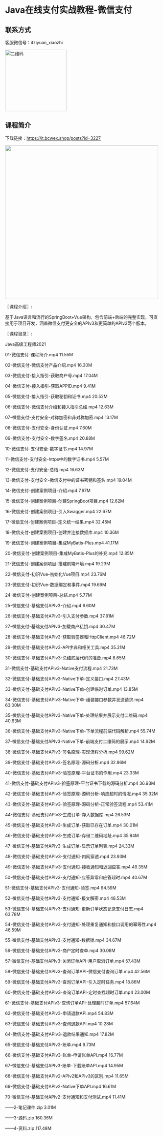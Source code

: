 # Java在线支付实战教程-微信支付

## 联系方式

客服微信号：itziyuan_xiaozhi

<img src="https://ziyuanyun.oss-cn-guangzhou.aliyuncs.com/common/20240614073449/666b82192834a.jpg" width="200" height="200" alt="二维码">

## 课程简介

下载链接：https://it.bcwex.shop/posts?id=3227

<img src="https://ziyuanyun.oss-cn-guangzhou.aliyuncs.com/yun/20240515185054/6644938ed65bf.jpg" width="500" alt="">

  〖课程介绍〗:

 基于Java语言和流行的SpringBoot+Vue架构，包含前端+后端的完整实现，可直接用于项目开发，涵盖微信支付更安全的APIv3和更简单的APIv2两个版本。

 〖课程目录〗:

 Java高级工程师2021



 01-微信支付-课程简介.mp4 11.55M

 02-微信支付-微信支付产品介绍.mp4 16.30M

 03-微信支付-接入指引-获取商户号.mp4 17.04M

 04-微信支付-接入指引-获取APPID.mp4 9.41M

 05-微信支付-接入指引-获取秘钥和证书.mp4 20.52M

 06-微信支付-微信支付介绍和接入指引总结.mp4 12.63M

 07-微信支付-支付安全-对称加密和非对称加密.mp4 13.17M

 08-微信支付-支付安全-身份认证.mp4 7.60M

 09-微信支付-支付安全-数字签名.mp4 20.88M

 10-微信支付-支付安全-数字证书.mp4 14.97M

 11-微信支付-支付安全-https中的数字证书.mp4 5.57M

 12-微信支付-支付安全-总结.mp4 16.63M

 13-微信支付-支付安全-微信支付中的证书密钥和签名.mp4 19.04M

 14-微信支付-创建案例项目-介绍.mp4 7.97M

 15-微信支付-创建案例项目-创建SpringBoot项目.mp4 12.62M

 16-微信支付-创建案例项目-引入Swagger.mp4 22.67M

 17-微信支付-创建案例项目-定义统一结果.mp4 32.45M

 18-微信支付-创建案例项目-创建并连接数据库.mp4 10.36M

 19-微信支付-创建案例项目-集成MyBatis-Plus.mp4 41.17M

 20-微信支付-创建案例项目-集成MyBatis-Plus的补充.mp4 12.85M

 21-微信支付-创建案例项目-搭建前端环境.mp4 19.23M

 22-微信支付-初识Vue-初始化Vue项目.mp4 23.76M

 23-微信支付-初识Vue-数据绑定和事件.mp4 19.69M

 24-微信支付-创建案例项目-总结.mp4 5.77M

 25-微信支付-基础支付APIv3-介绍.mp4 6.60M

 26-微信支付-基础支付APIv3-引入支付参数.mp4 37.81M

 27-微信支付-基础支付APIv3-加载商户私钥.mp4 30.47M

 28-微信支付-基础支付APIv3-获取验签器和HttpClient.mp4 46.72M

 29-微信支付-基础支付APIv3-API字典和相关工具.mp4 35.21M

 30-微信支付-基础支付APIv3-总结底层代码的准备.mp4 8.65M

 31-微信支付-基础支付APIv3-Native支付流程.mp4 21.73M

 32-微信支付-基础支付APIv3-Native下单-定义接口.mp4 27.43M

 33-微信支付-基础支付APIv3-Native下单-创建临时订单.mp4 13.85M

 34-微信支付-基础支付APIv3-Native下单-组装接口参数并发送请求.mp4 63.00M

 35-微信支付-基础支付APIv3-Native下单-处理结果并展示支付二维码.mp4 40.63M

 36-微信支付-基础支付APIv3-Native下单-下单流程前端代码解析.mp4 55.74M

 37-微信支付-基础支付APIv3-Native下单-前端支付二维码的展示.mp4 14.92M

 38-微信支付-基础支付APIv3-签名原理-实现流程分析.mp4 99.62M

 39-微信支付-基础支付APIv3-签名原理-源码分析.mp4 32.86M

 40-微信支付-基础支付APIv3-验签原理-平台证书的作用.mp4 23.33M

 41-微信支付-基础支付APIv3-验签原理-平台证书下载的源码分析.mp4 36.93M

 42-微信支付-基础支付APIv3-验签原理-源码分析-响应超时的情况.mp4 35.32M

 43-微信支付-基础支付APIv3-验签原理-源码分析-正常验签流程.mp4 53.41M

 44-微信支付-基础支付APIv3-生成订单-存入数据库.mp4 26.53M

 45-微信支付-基础支付APIv3-生成订单-获取已存在订单.mp4 30.01M

 46-微信支付-基础支付APIv3-生成订单-存储二维码地址.mp4 35.84M

 47-微信支付-基础支付APIv3-生成订单-显示订单列表.mp4 24.33M

 48-微信支付-基础支付APIv3-支付通知-内网穿透.mp4 23.93M

 49-微信支付-基础支付APIv3-支付通知-接收通知和返回应答.mp4 49.35M

 50-微信支付-基础支付APIv3-支付通知-应答异常和应答超时.mp4 40.67M

 51-微信支付-基础支付APIv3-支付通知-验签.mp4 64.59M

 52-微信支付-基础支付APIv3-支付通知-报文解密.mp4 48.53M

 53-微信支付-基础支付APIv3-支付通知-更新订单状态记录支付日志.mp4 63.78M

 54-微信支付-基础支付APIv3-支付通知-处理重复通知和接口调用的幂等性.mp4 46.59M

 55-微信支付-基础支付APIv3-支付通知-数据锁.mp4 34.67M

 56-微信支付-基础支付APIv3-商户定时查单.mp4 30.08M

 57-微信支付-基础支付APIv3-关闭订单API-用户取消订单.mp4 57.43M

 58-微信支付-基础支付APIv3-查询订单API-微信支付查询订单.mp4 42.56M

 59-微信支付-基础支付APIv3-查询订单API-引入定时任务.mp4 18.86M

 60-微信支付-基础支付APIv3-查询订单API-定时查找超时订单.mp4 23.00M

 61-微信支付-基础支付APIv3-查询订单API-处理超时订单.mp4 57.64M

 62-微信支付-基础支付APIv3-申请退款API.mp4 54.83M

 63-微信支付-基础支付APIv3-查询退款API.mp4 10.28M

 64-微信支付-基础支付APIv3-退款结果通知.mp4 17.82M

 65-微信支付-基础支付APIv3-账单.mp4 9.73M

 66-微信支付-基础支付APIv3-账单-申请账单API.mp4 16.77M

 67-微信支付-基础支付APIv3-账单-下载账单API.mp4 14.95M

 68-微信支付-基础支付APIv2-APIv2和APIv3的区别.mp4 11.65M

 69-微信支付-基础支付APIv2-Native下单API.mp4 16.61M

 70-微信支付-基础支付APIv2-支付通知和支付测试.mp4 11.41M

 ——2-笔记课件.zip 3.01M

 ——3-源码.zip 160.36M

 ——4-资料.zip 117.48M

  